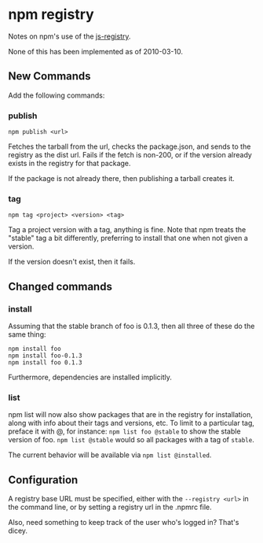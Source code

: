 # npm registry

Notes on npm's use of the [js-registry](http://github.com/mikeal/js-registry).

None of this has been implemented as of 2010-03-10.

## New Commands

Add the following commands:

### publish

    npm publish <url>

Fetches the tarball from the url, checks the package.json, and sends to the
registry as the dist url. Fails if the fetch is non-200, or if the version
already exists in the registry for that package.

If the package is not already there, then publishing a tarball creates it.

### tag

    npm tag <project> <version> <tag>

Tag a project version with a tag, anything is fine. Note that npm treats the
"stable" tag a bit differently, preferring to install that one when not given
a version.

If the version doesn't exist, then it fails.

## Changed commands

### install

Assuming that the stable branch of foo is 0.1.3, then all three of these do
the same thing:

    npm install foo
    npm install foo-0.1.3
    npm install foo 0.1.3

Furthermore, dependencies are installed implicitly.

### list

npm list will now also show packages that are in the registry for
installation, along with info about their tags and versions, etc. To limit to
a particular tag, preface it with @, for instance: `npm list foo @stable` to
show the stable version of foo. `npm list @stable` would so all packages with
a tag of `stable`.

The current behavior will be available via `npm list @installed`.

## Configuration

A registry base URL must be specified, either with the `--registry <url>` in
the command line, or by setting a registry url in the .npmrc file.

Also, need something to keep track of the user who's logged in? That's dicey.
